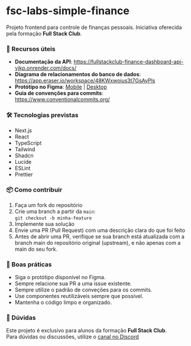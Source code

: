 # fsc-labs-simple-finance

Projeto frontend para controle de finanças pessoais. Iniciativa oferecida pela formação **Full Stack Club**.

### 🔗 Recursos úteis

- **Documentação da API**: https://fullstackclub-finance-dashboard-api-vjkp.onrender.com/docs/
- **Diagrama de relacionamentos do banco de dados**: https://app.eraser.io/workspace/48KWxwoius3t7GsAvPls
- **Protótipo no Figma**: [Mobile](https://www.figma.com/design/vWD3LR5j635P3xFCXBJxyc/Dashboard-Financeira?node-id=102-97&p=f&t=RxZ0kY3LHHV29KDZ-0) | [Desktop](https://www.figma.com/design/vWD3LR5j635P3xFCXBJxyc/Dashboard-Financeira?node-id=0-1&p=f&t=RxZ0kY3LHHV29KDZ-0)
- **Guia de convenções para commits**: https://www.conventionalcommits.org/

### 🛠️ Tecnologias previstas

- Next.js
- React
- TypeScript
- Tailwind
- Shadcn
- Lucide
- ESLint
- Prettier

### 📦 Como contribuir

1. Faça um fork do repositório
2. Crie uma branch a partir da `main`:  
   `git checkout -b minha-feature`
3. Implemente sua solução
4. Envie uma PR (Pull Request) com uma descrição clara do que foi feito
5. Antes de abrir uma PR, verifique se sua branch está atualizada com a branch main do repositório original (upstream), e não apenas com a main do seu fork.

### 📌 Boas práticas

- Siga o protótipo disponível no Figma.
- Sempre relacione sua PR a uma issue existente.
- Sempre utilize o padrão de conveções para os commits.
- Use componentes reutilizáveis sempre que possível.
- Mantenha o código limpo e organizado.

### 💬 Dúvidas

Este projeto é exclusivo para alunos da formação **Full Stack Club**.  
Para dúvidas ou discussões, utilize o [canal no Discord](https://discord.com/channels/1124000290862014614/1339984227290316831)
